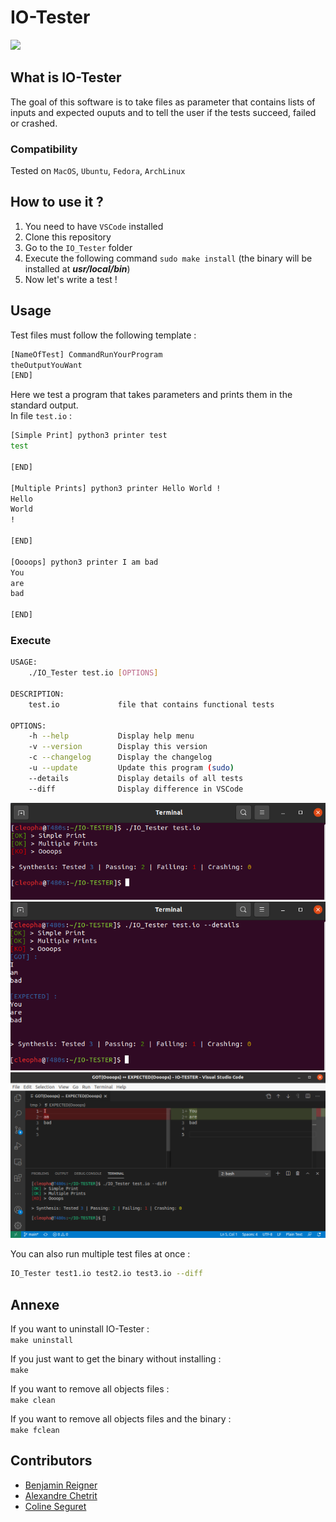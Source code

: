 # IO-Tester
<a href="https://github.com/tocola/IO-TESTER"><img src="https://img.shields.io/badge/IO_Tester-v1.3-blue.svg"></a>

## What is IO-Tester

The goal of this software is to take files as parameter that contains lists of inputs and expected ouputs and to tell the user if the tests succeed, failed or crashed.

### Compatibility
Tested on `MacOS`, `Ubuntu`, `Fedora`, `ArchLinux`

## How to use it ?

1. You need to have ```VSCode``` installed
2. Clone this repository
3. Go to the ```IO_Tester``` folder
4. Execute the following command ```sudo make install``` (the binary will be installed at ***usr/local/bin***)
5. Now let's write a test !

## Usage

Test files must follow the following template :
```sh
[NameOfTest] CommandRunYourProgram
theOutputYouWant
[END]
```

Here we test a program that takes parameters and prints them in the standard output.  
In file ```test.io``` :

```sh
[Simple Print] python3 printer test
test

[END]

[Multiple Prints] python3 printer Hello World !
Hello
World
!

[END]

[Oooops] python3 printer I am bad
You
are
bad

[END]
```

### Execute

```sh
USAGE:
	./IO_Tester test.io [OPTIONS]

DESCRIPTION:
	test.io	            file that contains functional tests

OPTIONS:
	-h --help           Display help menu
	-v --version	    Display this version
	-c --changelog	    Display the changelog
	-u --update	        Update this program (sudo)
	--details	        Display details of all tests
	--diff		        Display difference in VSCode
```

![](.github/example1.png)  
![](.github/example2.png)  
![](.github/example3.png)  

You can also run multiple test files at once :
```sh
IO_Tester test1.io test2.io test3.io --diff
```

## Annexe
If you want to uninstall IO-Tester :  
```make uninstall```


If you just want to get the binary without installing :  
```make```


If you want to remove all objects files :  
```make clean```


If you want to remove all objects files and the binary :  
```make fclean```



## Contributors

 - [Benjamin Reigner](https://github.com/Breigner01)
 - [Alexandre Chetrit](https://github.com/chetrit)
 - [Coline Seguret](https://github.com/Cleopha)
